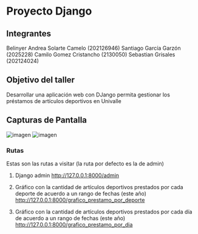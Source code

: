 # Proyecto Django

## Integrantes
Belinyer Andrea Solarte Camelo (202126946)
Santiago García Garzón (2025228)
Camilo Gomez Cristancho (2130050)
Sebastian Grisales (202124024)

## Objetivo del taller

Desarrollar una aplicación web con DJango permita gestionar los préstamos de artículos deportivos en Univalle

## Capturas de Pantalla

![imagen](https://github.com/sxngg/django_project/assets/109168644/955e6dd6-773c-4119-920e-cd6214bd02ef)
![imagen](https://github.com/sxngg/django_project/assets/109168644/0e7a8bc6-f5df-4fd8-a165-11b9f9f4f2e5)

### Rutas
Estas son las rutas a visitar (la ruta por defecto es la de admin)

1. Django admin
http://127.0.0.1:8000/admin

2. Gráfico con la cantidad de artículos deportivos prestados por cada deporte de acuerdo a un rango de fechas (este año)
http://127.0.0.1:8000/grafico_prestamo_por_deporte

3. Gráfico con la cantidad de artículos deportivos prestados por cada día de acuerdo a un rango de fechas (este año)
http://127.0.0.1:8000/grafico_prestamo_por_dia

